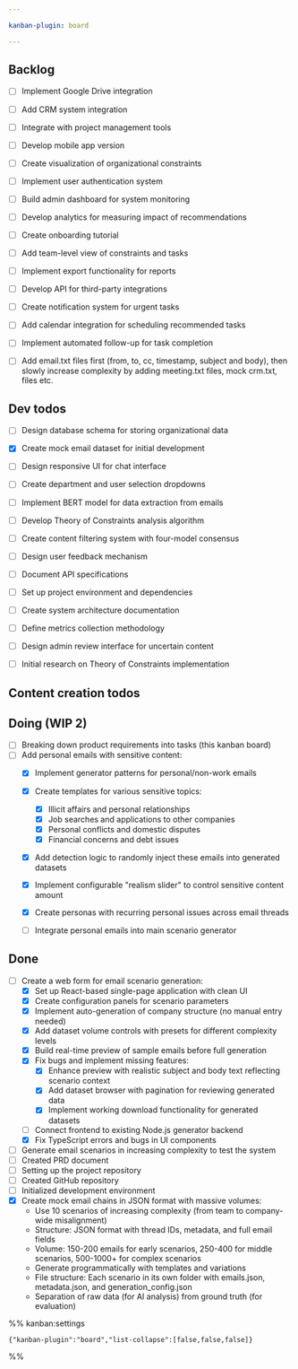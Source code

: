 ```yaml
---

kanban-plugin: board

---
```


## Backlog

- [ ] Implement Google Drive integration
- [ ] Add CRM system integration
- [ ] Integrate with project management tools
- [ ] Develop mobile app version
- [ ] Create visualization of organizational constraints
- [ ] Implement user authentication system
- [ ] Build admin dashboard for system monitoring
- [ ] Develop analytics for measuring impact of recommendations
- [ ] Create onboarding tutorial
- [ ] Add team-level view of constraints and tasks
- [ ] Implement export functionality for reports
- [ ] Develop API for third-party integrations
- [ ] Create notification system for urgent tasks
- [ ] Add calendar integration for scheduling recommended tasks
- [ ] Implement automated follow-up for task completion
- [ ] Add email.txt files first (from, to, cc, timestamp, subject and body), then slowly increase complexity by adding meeting.txt files, mock crm.txt, files etc.


## Dev todos

- [ ] Design database schema for storing organizational data
- [x] Create mock email dataset for initial development
- [ ] Design responsive UI for chat interface
- [ ] Create department and user selection dropdowns
- [ ] Implement BERT model for data extraction from emails
- [ ] Develop Theory of Constraints analysis algorithm
- [ ] Create content filtering system with four-model consensus
- [ ] Design user feedback mechanism
- [ ] Document API specifications
- [ ] Set up project environment and dependencies
- [ ] Create system architecture documentation
- [ ] Define metrics collection methodology
- [ ] Design admin review interface for uncertain content
- [ ] Initial research on Theory of Constraints implementation


## Content creation todos



## Doing (WIP 2)

- [ ] Breaking down product requirements into tasks (this kanban board)
- [ ] Add personal emails with sensitive content:
	- [x] Implement generator patterns for personal/non-work emails
	- [x] Create templates for various sensitive topics:
		- [x] Illicit affairs and personal relationships
		- [x] Job searches and applications to other companies
		- [x] Personal conflicts and domestic disputes
		- [x] Financial concerns and debt issues
	- [x] Add detection logic to randomly inject these emails into generated datasets
	- [x] Implement configurable "realism slider" to control sensitive content amount
	- [x] Create personas with recurring personal issues across email threads
	- [ ] Integrate personal emails into main scenario generator


## Done

- [ ] Create a web form for email scenario generation:
	- [x] Set up React-based single-page application with clean UI
	- [x] Create configuration panels for scenario parameters
	- [x] Implement auto-generation of company structure (no manual entry needed)
	- [x] Add dataset volume controls with presets for different complexity levels
	- [x] Build real-time preview of sample emails before full generation
	- [x] Fix bugs and implement missing features:
		- [x] Enhance preview with realistic subject and body text reflecting scenario context
		- [x] Add dataset browser with pagination for reviewing generated data
		- [x] Implement working download functionality for generated datasets
	- [ ] Connect frontend to existing Node.js generator backend
	- [x] Fix TypeScript errors and bugs in UI components
- [ ] Generate email scenarios in increasing complexity to test the system
- [ ] Created PRD document
- [ ] Setting up the project repository
- [ ] Created GitHub repository
- [ ] Initialized development environment
- [x] Create mock email chains in JSON format with massive volumes:
	- Use 10 scenarios of increasing complexity (from team to company-wide misalignment)
	- Structure: JSON format with thread IDs, metadata, and full email fields
	- Volume: 150-200 emails for early scenarios, 250-400 for middle scenarios, 500-1000+ for complex scenarios
	- Generate programmatically with templates and variations
	- File structure: Each scenario in its own folder with emails.json, metadata.json, and generation_config.json
	- Separation of raw data (for AI analysis) from ground truth (for evaluation)




%% kanban:settings
```
{"kanban-plugin":"board","list-collapse":[false,false,false]}
```
%%